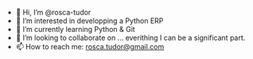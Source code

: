 - 👋 Hi, I’m @rosca-tudor
- 👀 I’m interested in developping a Python ERP
- 🌱 I’m currently learning Python & Git
- 💞️ I’m looking to collaborate on ... everithing I can be a significant part.
- 📫 How to reach me: rosca.tudor@gmail.com

<!---
rosca-tudor/rosca-tudor is a ✨ special ✨ repository because its `README.md` (this file) appears on your GitHub profile.
You can click the Preview link to take a look at your changes.
--->
